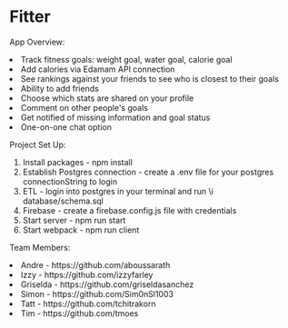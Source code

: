 # Fitter

App Overview:
<li>Track fitness goals: weight goal, water goal, calorie goal</li>
<li>Add calories via Edamam API connection</li>
<li>See rankings against your friends to see who is closest to their goals</li>
<li>Ability to add friends</li>
<li>Choose which stats are shared on your profile</li>
<li>Comment on other people's goals</li>
<li>Get notified of missing information and goal status</li>
<li>One-on-one chat option</li>


Project Set Up:
1. Install packages - npm install
2. Establish Postgres connection - create a .env file for your postgres connectionString to login
3. ETL - login into postgres in your terminal and run \i database/schema.sql
4. Firebase - create a firebase.config.js file with credentials
5. Start server - npm run start
6. Start webpack - npm run client


Team Members: 
<li>Andre - https://github.com/aboussarath </li>
<li>Izzy - https://github.com/izzyfarley</li>
<li>Griselda - https://github.com/griseldasanchez</li>
<li>Simon - https://github.com/Sim0nSl1003</li>
<li>Tatt - https://github.com/tchitrakorn </li>
<li>Tim - https://github.com/tmoes </li>
